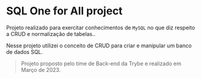 # SQL One for All project

Projeto realizado para exercitar conhecimentos de <code>MySQL</code> no que diz respeito a CRUD e normalização de tabelas..

Nesse projeto utilizei o conceito de CRUD para criar e manipular um banco de dados SQL.

> Projeto proposto pelo time de Back-end da Trybe e realizado em Março de 2023.
